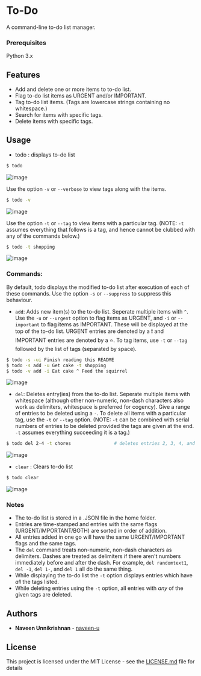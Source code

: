 # To-Do
A command-line to-do list manager.

### Prerequisites

Python 3.x

## Features

- Add and delete one or more items to to-do list.
- Flag to-do list items as URGENT and/or IMPORTANT.
- Tag to-do list items. (Tags are lowercase strings containing no whitespace.) 
- Search for items with specific tags.
- Delete items with specific tags.

## Usage

* todo : displays to-do list

```bash
$ todo
```
![image](https://user-images.githubusercontent.com/29832401/42280282-eeb38fce-7fbd-11e8-8d45-b89992127bb0.png)

Use the option `-v` or `--verbose` to view tags along with the items.

```bash
$ todo -v
```
![image](https://user-images.githubusercontent.com/29832401/42328956-3d9ce5ca-808d-11e8-8585-e946bbfdd790.png)

Use the option `-t` or `--tag` to view items with a particular tag. (NOTE: `-t` assumes everything that follows is a tag, and hence cannot be clubbed with any of the commands below.)

```bash
$ todo -t shopping
```
![image](https://user-images.githubusercontent.com/29832401/42329306-022fc826-808e-11e8-8fbc-ece26b0db884.png)

### Commands:

By default, todo displays the modified to-do list after execution of each of these commands. Use the option `-s` or `--suppress` to suppress this behaviour.

* `add`: Adds new item(s) to the to-do list. Seperate multiple items with `^`. Use the `-u` or `--urgent` option to flag items as URGENT, and `-i` or `--important` to flag items as IMPORTANT. These will be displayed at the top of the to-do list. URGENT entries are denoted by a ❗ and IMPORTANT entries are denoted by a ⭐. To tag items, use `-t` or `--tag` followed by the list of tags (separated by space).
    
```bash
$ todo -s -ui Finish reading this README
$ todo -s add -u Get cake -t shopping
$ todo -v add -i Eat cake ^ Feed the squirrel
```
![image](https://user-images.githubusercontent.com/29832401/42329518-739c05c4-808e-11e8-82e2-2e96c0e4ba6a.png)

* `del`: Deletes entry(ies) from the to-do list. Seperate multiple items with whitespace (although other non-numeric, non-dash characters also work as delimiters, whitespace is preferred for cogency). Give a range of entries to be deleted using a `-`. To delete all items with a particular tag, use the `-t` or `--tag` option. (NOTE: `-t` can be combined with serial numbers of entries to be deleted provided the tags are given at the end. `-t` assumes everything succeeding it is a tag.)

```bash
$ todo del 2-4 -t chores                # deletes entries 2, 3, 4, and all entries with a "chores" tag.
```
![image](https://user-images.githubusercontent.com/29832401/42329937-917fd9ac-808f-11e8-862e-f3d6ed79ce35.png)

* `clear` : Clears to-do list

```bash
$ todo clear
```
![image](https://user-images.githubusercontent.com/29832401/42281475-41f90abc-7fc1-11e8-9222-7600690b86b6.png)

### Notes

- The to-do list is stored in a .JSON file in the home folder.
- Entries are time-stamped and entries with the same flags (URGENT/IMPORTANT/BOTH) are sorted in order of addition.
- All entries added in one go will have the same URGENT/IMPORTANT flags and the same tags.
- The `del` command treats non-numeric, non-dash characters as delimiters. Dashes are treated as delimiters if there aren't                          numbers immediately before and after the dash. For example, `del randomtext1`, `del -1`, `del 1-`, and `del 1` all do the same thing.
- While displaying the to-do list the `-t` option displays entries which have *all* the tags listed.
- While deleting entries using the `-t` option, all entries with *any* of the given tags are deleted.

## Authors

* **Naveen Unnikrishnan** - [naveen-u](https://github.com/naveen-u)

## License

This project is licensed under the MIT License - see the [LICENSE.md](LICENSE.md) file for details
